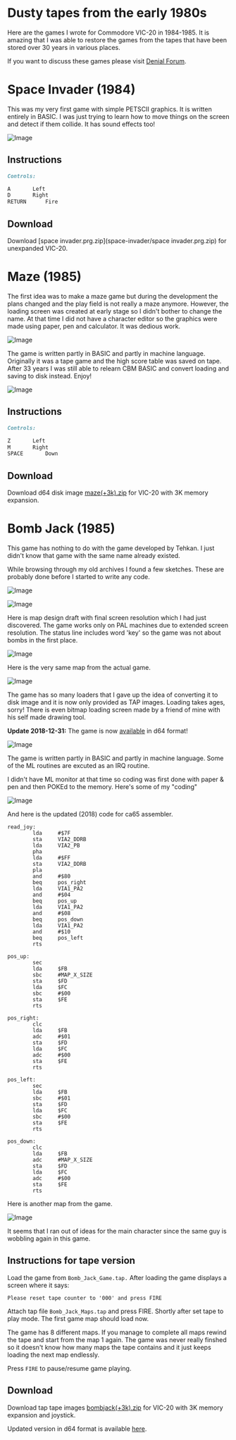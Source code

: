 # Dusty tapes from the early 1980s

Here are the games I wrote for Commodore VIC-20 in 1984-1985. It is
amazing that I was able to restore the games from the tapes that have
been stored over 30 years in various places.

If you want to discuss these games please visit
[Denial Forum](http://sleepingelephant.com/ipw-web/bulletin/bb/viewtopic.php?t=9084).

# Space Invader (1984)

This was my very first game with simple PETSCII graphics. It is written
entirely in BASIC. I was just trying to learn how to move things on the
screen and detect if them collide. It has sound effects too!

![Image](space-invader/screenshot1.png)

## Instructions

```markdown
Controls:

A		Left
D		Right
RETURN		Fire
```

## Download

Download [space invader.prg.zip](space-invader/space invader.prg.zip) for
unexpanded VIC-20.

# Maze (1985)

The first idea was to make a maze game but during the development
the plans changed and the play field is not really a maze anymore.
However, the loading screen was created at early stage so I didn't
bother to change the name. At that time I did not have a character editor
so the graphics were made using paper, pen and calculator.
It was dedious work.

![Image](maze/screenshot0.png)

The game is written partly in BASIC and partly in machine language.
Originally it was a tape game and the high score table was saved on tape.
After 33 years I was still able to relearn CBM BASIC and convert
loading and saving to disk instead. Enjoy!

![Image](maze/screenshot1.png)

## Instructions

```markdown
Controls:

Z		Left
M		Right
SPACE		Down
```

## Download

Download d64 disk image [maze(+3k).zip](maze/maze(+3k).zip) for
VIC-20 with 3K memory expansion.

# Bomb Jack (1985)

This game has nothing to do with the game developed by Tehkan.
I just didn't know that game with the same name already existed.

While browsing through my old archives I found a few sketches.
These are probably done before I started to write any code.

![Image](images/map_draft1.png)

![Image](images/map_draft2.png)

Here is map design draft with final screen resolution which
I had just discovered. The game works only on PAL machines
due to extended screen resolution. The status line includes
word 'key' so the game was not about bombs in the
first place.

![Image](images/map_draft3.png)

Here is the very same map from the actual game.

![Image](bombjack/screenshot3.png)

The game has so many loaders that I gave up the idea of converting it to disk
image and it is now only provided as TAP images. Loading takes ages, sorry!
There is even bitmap loading screen made by a friend of mine with
his self made drawing tool.

**Update 2018-12-31:** The game is now
[available](https://ops.github.io/BJR/) in d64 format!

![Image](bombjack/screenshot1.png)

The game is written partly in BASIC and partly in machine language. Some of
the ML routines are excuted as an IRQ routine.

I didn't have ML monitor at that time so coding was first done with
paper & pen and then POKEd to the memory. Here's some of my "coding"

![Image](images/joystick.png)

And here is the updated (2018) code for ca65 assembler.

```
read_joy:
        lda     #$7F
        sta     VIA2_DDRB
        lda     VIA2_PB
        pha
        lda     #$FF
        sta     VIA2_DDRB
        pla
        and     #$80
        beq     pos_right
        lda     VIA1_PA2
        and     #$04
        beq     pos_up
        lda     VIA1_PA2
        and     #$08
        beq     pos_down
        lda     VIA1_PA2
        and     #$10
        beq     pos_left
        rts

pos_up:
        sec
        lda     $FB
        sbc     #MAP_X_SIZE
        sta     $FD
        lda     $FC
        sbc     #$00
        sta     $FE
        rts

pos_right:
        clc
        lda     $FB
        adc     #$01
        sta     $FD
        lda     $FC
        adc     #$00
        sta     $FE
        rts

pos_left:
        sec
        lda     $FB
        sbc     #$01
        sta     $FD
        lda     $FC
        sbc     #$00
        sta     $FE
        rts

pos_down:
        clc
        lda     $FB
        adc     #MAP_X_SIZE
        sta     $FD
        lda     $FC
        adc     #$00
        sta     $FE
        rts
```

Here is another map from the game.

![Image](bombjack/screenshot2.png)

It seems that I ran out of ideas for the main character since the same
guy is wobbling again in this game.

## Instructions for tape version

Load the game from `Bomb_Jack_Game.tap.` After loading the game displays
a screen where it says:

`Please reset tape counter to '000' and press FIRE`

Attach tap file `Bomb_Jack_Maps.tap` and press FIRE. Shortly after set tape
to play mode. The first game map should load now.

The game has 8 different maps. If you manage to complete all maps rewind
the tape and start from the map 1 again. The game was never really finshed so
it doesn't know how many maps the tape contains and it just keeps loading
the next map endlessly.

Press `FIRE` to pause/resume game playing.

## Download

Download tap tape images [bombjack(+3k).zip](bombjack/bombjack(+3k).zip) for
VIC-20 with 3K memory expansion and joystick.

Updated version in d64 format is available [here](https://ops.github.io/BJR/).
